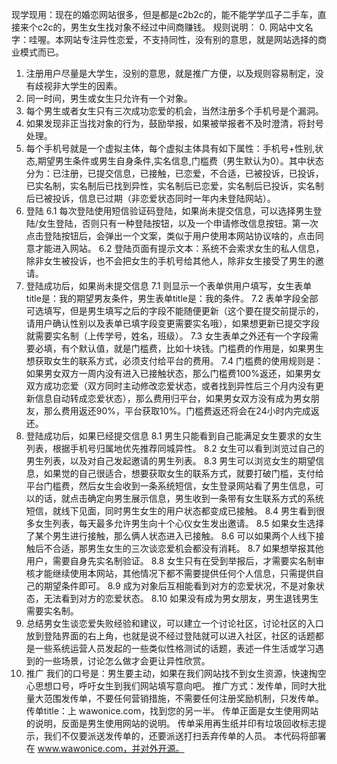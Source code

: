 现学现用：现在的婚恋网站很多，但是都是c2b2c的，能不能学学瓜子二手车，直接来个c2c的，男生女生找对象不经过中间商赚钱。
规则说明：
0. 网站中文名字：哇喔。本网站专注异性恋爱，不支持同性，没有别的意思，就是网站选择的商业模式而已。
1. 注册用户尽量是大学生，没别的意思，就是推广方便，以及规则容易制定，没有歧视非大学生的因素。
2. 同一时间，男生或女生只允许有一个对象。
3. 每个男生或者女生只有三次成功恋爱的机会，当然注册多个手机号是个漏洞。
4. 如果发现非正当找对象的行为，鼓励举报，如果被举报者不及时澄清，将封号处理。
5. 每个手机号就是一个虚拟主体，每个虚拟主体具有如下属性：手机号+性别,状态,期望男生条件或男生自身条件,实名信息,门槛费（男生默认为0）。其中状态分为：已注册，已提交信息，已接触，已恋爱，不合适，已被投诉，已投诉，已实名制，实名制后已找到异性，实名制后已恋爱，实名制后已投诉，实名制后已被投诉，信息已过期（非恋爱状态同时一年内未登陆网站）。
6. 登陆
    6.1 每次登陆使用短信验证码登陆，如果尚未提交信息，可以选择男生登陆/女生登陆，否则只有一种登陆按钮，以及一个申请修改信息按钮。第一次点击登陆按钮后，会弹出一个文案，类似于用户使用本网站协议啥的，点击同意才能进入网站。
    6.2 登陆页面有提示文本：系统不会索求女生的私人信息，除非女生被投诉，也不会把女生的手机号给其他人，除非女生接受了男生的邀请。
7. 登陆成功后，如果尚未提交信息
    7.1 则显示一个表单供用户填写，女生表单title是：我的期望男友条件，男生表单title是：我的条件。
    7.2 表单字段全部可选填写，但是男生填写之后的字段不能随便更新（这个要在提交前提示的，请用户确认性别以及表单已填字段变更需要实名哦），如果想更新已提交字段就需要实名制（上传学号，姓名，班级）。
    7.3 女生表单之外还有一个字段需要必填，有个默认值，就是门槛费，比如十块钱。门槛费的作用是，如果男生想获取女生的联系方式，必须支付给平台的费用。
    7.4 门槛费的使用规则是：如果男女双方一周内没有进入已接触状态，那么门槛费100%返还，如果男女双方成功恋爱（双方同时主动修改恋爱状态，或者找到异性后三个月内没有更新信息自动转成恋爱状态），那么费用归平台，如果男女双方没有成为男女朋友，那么费用返还90%，平台获取10%。门槛费返还将会在24小时内完成返还。
8. 登陆成功后，如果已经提交信息
    8.1 男生只能看到自己能满足女生要求的女生列表，根据手机号归属地优先推荐同城异性。
    8.2 女生可以看到浏览过自己的男生列表，以及对自己发起邀请的男生列表。
    8.3 男生可以浏览女生的期望信息，如果觉的自己很适合，想要获取女生的联系方式，就要打破门槛，支付给平台门槛费，然后女生会收到一条系统短信，女生登录网站看了男生信息，可以的话，就点击确定向男生展示信息，男生收到一条带有女生联系方式的系统短信，就线下见面，同时男生女生的用户状态都变成已接触。
    8.4 男生看到很多女生列表，每天最多允许男生向十个心仪女生发出邀请。
    8.5 如果女生选择了某个男生进行接触，那么俩人状态进入已接触。
    8.6 可以如果两个人线下接触后不合适，那男生女生的三次谈恋爱机会都没有消耗。
    8.7 如果想举报其他用户，需要自身先实名制验证。
    8.8 女生只有在受到举报后，才需要实名制审核才能继续使用本网站，其他情况下都不需要提供任何个人信息，只需提供自己的期望条件即可。
    8.9 成为对象后互相能看到对方的恋爱状况，不是对象状态，无法看到对方的恋爱状态。
    8.10 如果没有成为男女朋友，男生退钱男生需要实名制。
9. 总结男女生谈恋爱失败经验和建议，可以建立一个讨论社区，讨论社区的入口放到登陆界面的右上角，也就是说不经过登陆就可以进入社区，社区的话题都是一些系统运营人员发起的一些类似性格测试的话题，表述一件生活或学习遇到的一些场景，讨论怎么做才会更让异性欣赏。
10. 推广
    我们的口号是：男生要主动，如果在我们网站找不到女生资源，快速掏空心思想口号，呼吁女生到我们网站填写意向吧。
    推广方式：发传单，同时大批量大范围发传单，不要任何营销措施，不需要任何注册奖励机制，只发传单。
    传单title：上 wawonice.com，找到您的另一半。
    传单正面是女生使用网站的说明，反面是男生使用网站的说明。
    传单采用再生纸并印有垃圾回收标志提示，我们不仅要派送发传单的，还要派送打扫丢弃传单的人员。
    本代码将部署在 www.wawonice.com，并对外开源。
